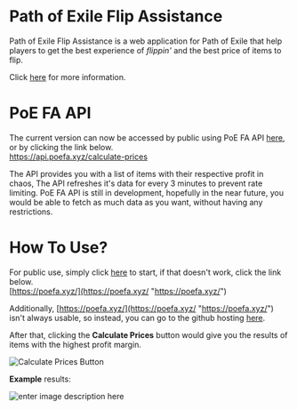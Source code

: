 # Path of Exile Flip Assistance

Path of Exile Flip Assistance is a web application for Path of Exile that help players to get the best experience of *flippin'* and the best price of items to flip.

Click [here](https://github.com/zappurenfuro/PoE-FA.github.io?tab=readme-ov-file#usage) for more information.

# PoE FA API

The current version can now be accessed by public using PoE FA API [here](https://api.poefa.xyz/calculate-prices), or by clicking the link below.  
https://api.poefa.xyz/calculate-prices

The API provides you with a list of items with their respective profit in chaos, The API refreshes it's data for every 3 minutes to prevent rate limiting. PoE FA API is still in development, hopefully in the near future, you would be able to fetch as much data as you want, without having any restrictions.

# How To Use?

For public use, simply click [here](https://poefa.xyz/) to start, if that doesn't work, click the link below.  
[https://poefa.xyz/](https://poefa.xyz/ "https://poefa.xyz/")

Additionally, [https://poefa.xyz/](https://poefa.xyz/ "https://poefa.xyz/") isn't always usable, so instead, you can go to the github hosting [here](https://zappurenfuro.github.io/PoE-FA.github.io/).

After that, clicking the **Calculate Prices** button would give you the results of items with the highest profit margin.

![Calculate Prices Button](https://i.imgur.com/FEuShHO.png)

**Example** results:

![enter image description here](https://i.imgur.com/9Jt96hT.png)

